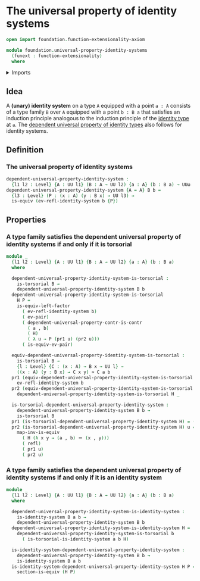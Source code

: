 # The universal property of identity systems

```agda
open import foundation.function-extensionality-axiom

module foundation.universal-property-identity-systems
  (funext : function-extensionality)
  where
```

<details><summary>Imports</summary>

```agda
open import foundation.dependent-pair-types
open import foundation.identity-systems
open import foundation.universal-property-contractible-types funext
open import foundation.universal-property-dependent-pair-types funext
open import foundation.universe-levels

open import foundation-core.equivalences
open import foundation-core.identity-types
open import foundation-core.torsorial-type-families
```

</details>

## Idea

A **(unary) identity system** on a type `A` equipped with a point `a : A`
consists of a type family `B` over `A` equipped with a point `b : B a` that
satisfies an induction principle analogous to the induction principle of the
[identity type](foundation.identity-types.md) at `a`. The
[dependent universal property of identity types](foundation.universal-property-identity-types.md)
also follows for identity systems.

## Definition

### The universal property of identity systems

```agda
dependent-universal-property-identity-system :
  {l1 l2 : Level} {A : UU l1} (B : A → UU l2) {a : A} (b : B a) → UUω
dependent-universal-property-identity-system {A = A} B b =
  {l3 : Level} (P : (x : A) (y : B x) → UU l3) →
  is-equiv (ev-refl-identity-system b {P})
```

## Properties

### A type family satisfies the dependent universal property of identity systems if and only if it is torsorial

```agda
module _
  {l1 l2 : Level} {A : UU l1} {B : A → UU l2} {a : A} (b : B a)
  where

  dependent-universal-property-identity-system-is-torsorial :
    is-torsorial B →
    dependent-universal-property-identity-system B b
  dependent-universal-property-identity-system-is-torsorial
    H P =
    is-equiv-left-factor
      ( ev-refl-identity-system b)
      ( ev-pair)
      ( dependent-universal-property-contr-is-contr
        ( a , b)
        ( H)
        ( λ u → P (pr1 u) (pr2 u)))
      ( is-equiv-ev-pair)

  equiv-dependent-universal-property-identity-system-is-torsorial :
    is-torsorial B →
    {l : Level} {C : (x : A) → B x → UU l} →
    ((x : A) (y : B x) → C x y) ≃ C a b
  pr1 (equiv-dependent-universal-property-identity-system-is-torsorial H) =
    ev-refl-identity-system b
  pr2 (equiv-dependent-universal-property-identity-system-is-torsorial H) =
    dependent-universal-property-identity-system-is-torsorial H _

  is-torsorial-dependent-universal-property-identity-system :
    dependent-universal-property-identity-system B b →
    is-torsorial B
  pr1 (is-torsorial-dependent-universal-property-identity-system H) = (a , b)
  pr2 (is-torsorial-dependent-universal-property-identity-system H) u =
    map-inv-is-equiv
      ( H (λ x y → (a , b) ＝ (x , y)))
      ( refl)
      ( pr1 u)
      ( pr2 u)
```

### A type family satisfies the dependent universal property of identity systems if and only if it is an identity system

```agda
module _
  {l1 l2 : Level} {A : UU l1} {B : A → UU l2} {a : A} (b : B a)
  where

  dependent-universal-property-identity-system-is-identity-system :
    is-identity-system B a b →
    dependent-universal-property-identity-system B b
  dependent-universal-property-identity-system-is-identity-system H =
    dependent-universal-property-identity-system-is-torsorial b
      ( is-torsorial-is-identity-system a b H)

  is-identity-system-dependent-universal-property-identity-system :
    dependent-universal-property-identity-system B b →
    is-identity-system B a b
  is-identity-system-dependent-universal-property-identity-system H P =
    section-is-equiv (H P)
```
